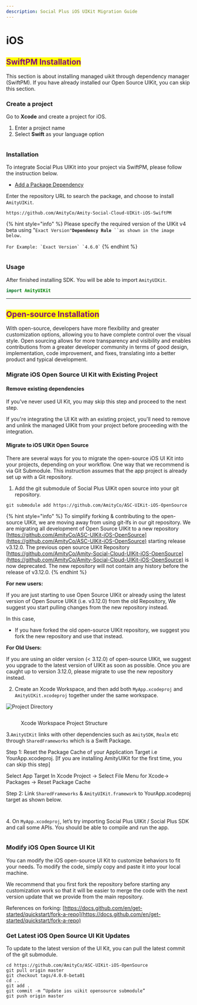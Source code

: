 ```yaml
---
description: Social Plus iOS UIKit Migration Guide
---
```


# iOS

## <mark style="color:purple;">SwiftPM Installation</mark>

This section is about installing managed uikit through dependency manager (SwiftPM). If you have already installed our Open Source UIKit, you can skip this section.&#x20;

### **Create a project**

Go to **Xcode** and create a project for iOS.

1. Enter a project name
2. Select **Swift** as your language option

<figure><img src="../../../.gitbook/assets/Screenshot 2566-02-17 at 15.33.56 (1).png" alt=""><figcaption></figcaption></figure>

### Installation <a href="#carthage-installation" id="carthage-installation"></a>

To integrate Social Plus UIKit into your project via SwiftPM, please follow the instruction below.

* [Add a Package Dependency](https://developer.apple.com/documentation/swift_packages/adding_package_dependencies_to_your_app)

Enter the repository URL to search the package, and choose to install `AmityUIKit`.

```
https://github.com/AmityCo/Amity-Social-Cloud-UIKit-iOS-SwiftPM
```

{% hint style="info" %}
Please specify the required version of the UIKit v4 beta using "`Exact Version"`**`Dependency Rule`**` ``as shown in the image below.`&#x20;

`` For Example: `Exact Version` `4.6.0` ``
{% endhint %}

<figure><img src="../../../.gitbook/assets/Screenshot 2567-08-21 at 09.27.19.png" alt=""><figcaption></figcaption></figure>

### Usage

After finished installing SDK. You will be able to import `AmityUIKit`.

```swift
import AmityUIKit
```

***

## <mark style="color:purple;">Open-source Installation</mark>

With open-source, developers have more flexibility and greater customization options, allowing you to have complete control over the visual style. Open sourcing allows for more transparency and visibility and enables contributions from a greater developer community in terms of good design, implementation, code improvement, and fixes, translating into a better product and typical development.&#x20;

### Migrate iOS Open Source UI Kit with Existing Project  <a href="#c8m9qzg417gv" id="c8m9qzg417gv"></a>

#### Remove existing dependencies <a href="#c8m9qzg417gv" id="c8m9qzg417gv"></a>

If you've never used UI Kit, you may skip this step and proceed to the next step.&#x20;

If you're integrating the UI Kit with an existing project, you'll need to remove and unlink the managed UIKit from your project before proceeding with the integration.&#x20;

#### Migrate to iOS UIKit Open Source <a href="#bln34rs78cz" id="bln34rs78cz"></a>

There are several ways for you to migrate the open-source iOS UI Kit into your projects, depending on your workflow. One way that we recommend is via Git Submodule. This instruction assumes that the app project is already set up with a Git repository.

1. Add the git submodule of Social Plus UIKit open source into your git repository.

```
git submodule add https://github.com/AmityCo/ASC-UIKit-iOS-OpenSource
```

{% hint style="info" %}
To simplify forking & contributing to the open-source UIKit, we are moving away from using git-lfs in our git repository. We are migrating all development of Open Source UIKit to a new repository [https://github.com/AmityCo/ASC-UIKit-iOS-OpenSource](https://github.com/AmityCo/ASC-UIKit-iOS-OpenSource) starting release v3.12.0. The previous open source UIKit Repository [https://github.com/AmityCo/Amity-Social-Cloud-UIKit-iOS-OpenSource](https://github.com/AmityCo/Amity-Social-Cloud-UIKit-iOS-OpenSource) is now deprecated. The new repository will not contain any history before the release of v3.12.0.
{% endhint %}

**For new users:**

If you are just starting to use Open Source UIKit or already using the latest version of Open Source UIKit (i.e. v3.12.0) from the old Repository, We suggest you start pulling changes from the new repository instead.

In this case,

* If you have forked the old open-source UIKit repository, we suggest you fork the new repository and use that instead.

**For Old Users:**

If you are using an older version (< 3.12.0) of open-source UIKit, we suggest you upgrade to the latest version of UIKit as soon as possible. Once you are caught up to version 3.12.0, please migrate to use the new repository instead.

2. Create an Xcode Workspace, and then add both `MyApp.xcodeproj` and `AmityUIKit.xcodeproj` together under the same workspace.

![Project Directory](https://lh5.googleusercontent.com/_Hd-WOzWYP8uFbd4Vfyp4U_t5tMl2lDPxavcGku_opPLyZX0ilPUqH0L5YMfe5yoEijz0XK69ebB7jQk5fqvFf_PqVnoAHBX5ExZLRMs4YiuwLoyTrxhKQZ8nfgbvNXb5z4HQ4_HySW1sxgrpg)

<figure><img src="../../../.gitbook/assets/Screenshot 2566-02-17 at 15.15.37 (1).png" alt=""><figcaption><p>Xcode Workspace Project Structure</p></figcaption></figure>

3.`AmityUIKit` links with other dependencies such as `AmitySDK`, `Realm` etc through `SharedFrameworks` which is a Swift Package.&#x20;

&#x20;       Step 1: Reset the Package Cache of your Application Target i.e YourApp.xcodeproj. \[If you are installing AmityUIKit for the first time, you can skip this step]

&#x20;       Select App Target In Xcode Project -> Select File Menu for Xcode-> Packages -> Reset Package Cache

&#x20;       Step 2: Link `SharedFrameworks` & `AmityUIKit.framework` to YourApp.xcodeproj target as shown below.

<figure><img src="../../../.gitbook/assets/Screenshot 2566-05-19 at 10.48.40.png" alt=""><figcaption></figcaption></figure>

<figure><img src="../../../.gitbook/assets/Screenshot 2566-05-19 at 10.39.10.png" alt=""><figcaption></figcaption></figure>

4\. On `MyApp.xcodeproj`, let’s try importing Social Plus UIKit / Social Plus SDK and call some APIs. You should be able to compile and run the app.

<figure><img src="../../../.gitbook/assets/Screenshot 2566-02-17 at 15.27.37 (1).png" alt=""><figcaption></figcaption></figure>

### Modify iOS Open Source UI Kit&#x20;

You can modify the iOS open-source UI Kit to customize behaviors to fit your needs. To modify the code, simply copy and paste it into your local machine.

We recommend that you first fork the repository before starting any customization work so that it will be easier to merge the code with the next version update that we provide from the main repository.

References on forking: [https://docs.github.com/en/get-started/quickstart/fork-a-repo](https://docs.github.com/en/get-started/quickstart/fork-a-repo)

### Get Latest iOS Open Source UI Kit Updates

To update to the latest version of the UI Kit, you can pull the latest commit of the git submodule.

```
cd https://github.com/AmityCo/ASC-UIKit-iOS-OpenSource
git pull origin master
git checkout tags/4.0.0-beta01
cd ..
git add .
git commit -m “Update ios uikit opensource submodule”
git push origin master
```
